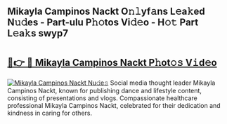 ## Mikayla Campinos Nackt O𝚗𝚕yf𝚊ns L𝚎a𝚔ed N𝚞𝚍es - Part-ulu P𝚑𝚘tos Vi𝚍𝚎o - H𝚘𝚝 Part L𝚎a𝚔s swyp7

# <h2><a href="http://kf54le.oniu.top/?m=Mikayla+Campinos+Nackt">🔗👉 🔴 Mikayla Campinos Nackt P𝚑ot𝚘𝚜 V𝚒d𝚎o</a></h2>

[![Mikayla Campinos Nackt Nu𝚍e𝚜](https://i.imgur.com/0qMVB7G.gif)](http://kf54le.oniu.top/?m=Mikayla+Campinos+Nackt)
Social media thought leader Mikayla Campinos Nackt, known for publishing dance and lifestyle content, consisting of presentations and vlogs. Compassionate healthcare professional Mikayla Campinos Nackt, celebrated for their dedication and kindness in caring for others.  

